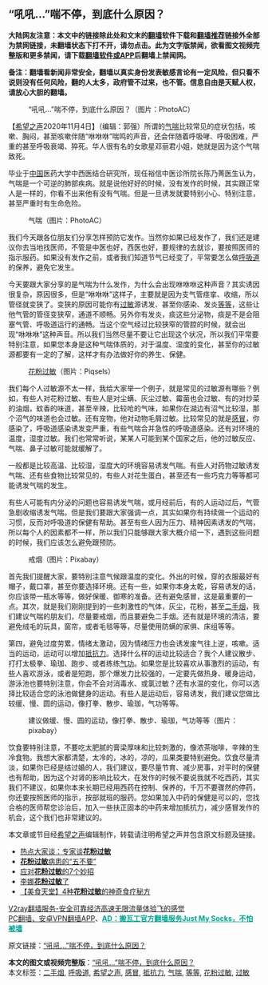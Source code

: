  <h2>“吼吼...”喘不停，到底什么原因？</h2> <p class="notice"><b>大陆网友注意：本文中的链接除此处和文末的<a href="https://github.com/bannedbook/fanqiang" >翻墙</a>软件下载和<a href="https://github.com/killgcd/justmysocks/blob/master/README.md">翻墙推荐</a>链接外全部为禁网链接，未翻墙状态下打不开，请勿点击。此为文字版禁闻，欲看图文视频完整版和更多禁闻，请下载<a href="https://github.com/bannedbook/fanqiang">翻墙软件或APP</a>后翻墙上禁闻网。</p><p>备注：翻墙看新闻非常安全，翻墙以真实身份发表敏感言论有一定风险，但只看不说则没有任何风险，翻的人太多，政府管不过来，也不管。信息自由是天赋人权，请放心大胆的翻墙。</b></p>  <div class="entry"> <figure><figcaption> “吼吼&#8230;”喘不停，到底什么原因？（图片：PhotoAC）</figcaption></figure> <p>【<span class='wp_keywordlink_affiliate'><a href="https://www.soundofhope.org" title="希望之声" target="_blank">希望之声</a></span>2020年11月4日】（编辑：郭强）所谓的<a href="https://www.bannedbook.org/bnews/tag/%E6%B0%94%E5%96%98/" class="st_tag internal_tag" rel="tag" title="标签 气喘 下的日志">气喘</a>比较常见的症状包括，咳嗽、胸闷，甚至咳嗽伴随“咻咻咻”喘鸣的声音，还会伴随着呼吸哮、呼吸困难，严重的甚至呼吸衰竭、猝死。华人很有名的女歌星邓丽君小姐，她就是因为这个气喘致死。</p> <p>毕业于<span class='wp_keywordlink_affiliate'><a href="https://www.bannedbook.org/" title="中国" target="_blank">中国</a></span>医药大学中西医结合研究所，现任裕信中医诊所院长陈乃菁医生认为，气喘是一个可逆的肺部疾病。就是说他好好的时候，没有发作的时候，其实跟正常人是一样的，你看不出来他有没有气喘。但是一旦诱发就要特别小心、特别注意，甚至严重时有生命危险。</p> <figure><figcaption>气喘（图片：PhotoAC）</figcaption></figure> <p>我们今天跟各位朋友们分享怎样预防它发作。当然你如果已经发作了，我们还是建议你去当地找医师，不管是中医也好，西医也好，要规律的去就诊，要按照医师的指示服药。如果没有发作之前，或者我们知道节气已经变了，平常要怎么做<a href="https://www.bannedbook.org/bnews/tag/%E5%91%BC%E5%90%B8%E9%81%93/" class="st_tag internal_tag" rel="tag" title="标签 呼吸道 下的日志">呼吸道</a>的保养，避免它发生。</p>  <p>今天要跟大家分享的是气喘为什么发作，为什么会出现咻咻咻这种声音？其实诱因很复杂，原因很多，但是“咻咻咻”这样子，主要就是因为支气管痉挛、收缩，所以管径就变狭了。变狭的原因可能你有<a href="https://www.bannedbook.org/bnews/tag/%E8%BF%87%E6%95%8F/" class="st_tag internal_tag" rel="tag" title="标签 过敏 下的日志">过敏</a>源诱发、甚至你感染、发炎<a href="https://www.bannedbook.org/bnews/tag/%E7%AD%89%E7%AD%89/" class="st_tag internal_tag" rel="tag" title="标签 等等 下的日志">等等</a>，这些让他气管的管径变狭窄，通道不顺畅。另外你有发炎，痰这些分泌物，痰是不是会阻塞气管、呼吸道运行的通畅。当这个空气经过比较狭窄的管腔的时候，就会出现“咻咻咻”这种声音。所以我们当然尽量不要让它出现这个状况，所以我们平常要特别注意，如果您本身是这种气喘体质的，对于温度、湿度的变化，甚至你的过敏源都要有一定的了解，这样才有办法做好你的养生、保健。</p> <figure><figcaption><a href="https://www.bannedbook.org/bnews/tag/%E8%8A%B1%E7%B2%89%E8%BF%87%E6%95%8F/" class="st_tag internal_tag" rel="tag" title="标签 花粉过敏 下的日志">花粉过敏</a>（图片：Piqsels）</figcaption></figure> <p>我们每个人过敏源不太一样，我给大家举一个例子，就是常见的过敏源有哪些？例如，有些人对花粉过敏、有些人是对尘螨、灰尘过敏、霉菌也会过敏、有的对炒菜的油烟，蚊香的味道，甚至辛辣，比较呛的气味，如果你在湖边有沼气比较湿，那个沼气的味道也会过敏。还有宠物，他对动物毛屑过敏。比较常见的就是<a href="https://www.bannedbook.org/bnews/tag/%E6%84%9F%E5%86%92/" class="st_tag internal_tag" rel="tag" title="标签 感冒 下的日志">感冒</a>，你感染了，呼吸道感染诱发变严重，有些气喘合并急性的呼吸道感染。还有对环境的温度，湿度过敏。我们也常常听说，某某人可能到某个国家之后，他的过敏反应、气喘、鼻子过敏可能就缓解了。</p> <p>一般都是比较高温、比较湿，湿度大的环境容易诱发气喘。有些人对药物过敏诱发气喘、还有些食物比较常见的，有些人对花生蛋白，甚至还有一些巧克力等等都可能诱发气喘的发生。</p>  <p>有些人可能有内分泌的问题也容易诱发气喘，或月经前后，有的人运动过后，气管急剧收缩诱发气喘。但是我们要跟大家强调一点，其实如果你有持续做一个运动的习惯，反而对呼吸道的保健有帮助。甚至有些人因为压力、精神因素诱发的气喘，所以每个人的因素都不一样，所以我们只能够跟大家大概介绍一下，遇到这些问题的时候，我们应该怎么避免跟预防。</p> <figure><figcaption>戒烟（图片：Pixabay）</figcaption></figure> <p>首先我们提醒大家，要特别注意气候跟温度的变化。外出的时候，穿的衣服最好有帽子，戴口罩，甚至你要选择环境。还有一些，如果你本身太乾，容易诱发的话，你应该带一瓶水等等，做好保暖、御寒的准备。还有避免感冒，这是最重要的一点。其次，就是我们刚刚提到的一些刺激性的气体，灰尘，花粉，甚至<a href="https://www.bannedbook.org/bnews/tag/%E4%BA%8C%E6%89%8B%E7%83%9F/" class="st_tag internal_tag" rel="tag" title="标签 二手烟 下的日志">二手烟</a>，我们建议气喘的朋友们，尽量要戒烟，而且要避免二手烟。还有就是环境的清洁，要避免绒毛的玩具，窗帘，或者毛毯等等，尽量使用防螨的家俱、床组等等。</p> <p>第四，避免过度劳累，情绪太激动，因为情绪压力也会诱发废气往上逆，咳嗽。适当的运动，运动可以增加<a href="https://www.bannedbook.org/bnews/tag/%E6%8A%B5%E6%8A%97%E5%8A%9B/" class="st_tag internal_tag" rel="tag" title="标签 抵抗力 下的日志">抵抗力</a>。选择什么样的运动比较适合？我个人建议散步、打打太极拳、瑜珈、跑步、或者练练<span class='wp_keywordlink'><a href="https://www.qi-gong.me/" title="气功修炼网" target="_blank">气功</a></span>。如果您是比较喜欢从事激烈的运动，有些人喜欢游泳，或者是短跑，那个爆发力比较强的，一定要先做热身、暖身运动，游泳池也要特别注意，你会不会对消毒水、或氯过敏？还有水温的变化，你可以选择比较适合您的泳池做健身的运动。有些人是运动后，容易诱发，我们建议您做比较缓、慢、圆的运动，像打拳、散步、瑜珈，气功等等。</p>  <figure><figcaption>建议做缓、慢、圆的运动，像打拳、散步、瑜珈，气功等等（图片：pixabay）</figcaption></figure> <p>饮食要特别注意，不要吃太肥腻的膏梁厚味和比较刺激的，像浓茶咖啡，辛辣的生冷食物。我想大家都清楚，太冷的，冰的，凉的，瓜果类要特别避免。饮食尽量清淡，如果你已经是结过婚的人，我们建议，要尽量节育、减少房事，对平时的保健也有帮助，因为这个对肾的影响比较大，在发作的时候不要说我就不吃西药，其实我们不建议，如果你本来长期已经用西药在控制、保养的，千万不要骤然的停药，你还要按照医师的指示，按部就班的服药。您如果加入中药的保健是可以的，您找合格的医师帮您诊治后，加入一些扶正固本的中药来增加抵抗力，减少感冒发作的机会，这个我们也非常建议的。</p> <p>本文章或节目经<a href="https://www.bannedbook.org/bnews/tag/%e5%b8%8c%e6%9c%9b%e4%b9%8b%e5%a3%b0/" class="st_tag internal_tag" rel="tag" title="标签 希望之声 下的日志">希望之声</a>编辑制作，转载请注明希望之声并包含原文标题及链接。</p> <ul class='op-related-articles' title='相关阅读'> <li><a href='https://www.bannedbook.org/bnews/cnnews/20180413/927652.html' target='_blank'>热点大家谈：专家谈<b>花粉过敏</b></a></li> <li><a href='https://www.bannedbook.org/bnews/cnnews/20170331/738760.html' target='_blank'><b>花粉过敏</b>病患的“五不要”</a></li> <li><a href='https://www.bannedbook.org/bnews/lifebaike/20170325/736034.html' target='_blank'>应对<b>花粉过敏</b>的7个妙招</a></li> <li><a href='https://www.bannedbook.org/bnews/ssgc/20140115/691352.html' target='_blank'>李娜<b>花粉过敏</b>了</a></li> <li><a href='https://www.bannedbook.org/bnews/health/20160429/528752.html' target='_blank'>【美食天堂】4种<b>花粉过敏</b>的神奇食疗秘方</a></li> </ul> <p class="texttj"> <a href="https://www.bannedbook.org/forum23/topic22702.html" target="_blank">V2ray翻墙服务-安全可靠经济高速无限流量体验飞的感觉</a><br/> <a href="https://github.com/bannedbook/fanqiang/wiki/%E7%A6%81%E9%97%BB%E7%BD%91%E5%AE%89%E5%8D%93%E7%BF%BB%E5%A2%99%E6%96%B0%E9%97%BBAPP" target="_blank">PC翻墙、安卓VPN翻墙APP</a>、<span onclick="window.open('https://github.com/killgcd/justmysocks/blob/master/README.md')" style="font-weight:bold;color:#00A191;cursor:pointer;text-decoration:underline;outline:none">AD：搬瓦工官方翻墙服务Just My Socks，不怕被墙</span></p><p>原文链接：<a class="src_link"  href="https://www.soundofhope.org/post/387508" target="_blank">“吼吼&#8230;”喘不停，到底什么原因？</a></p> <a name='sharetosocial'></a>       <div><b>本文的图文或视频完整版</b>：<a href='https://www.bannedbook.org/bnews/comments/20201105/1426213.html'>“吼吼&#8230;”喘不停，到底什么原因？</a></div>  </div><!--END ENTRY--> <div class="postfooter"> <div>本文标签：<a href="https://www.bannedbook.org/bnews/tag/%E4%BA%8C%E6%89%8B%E7%83%9F/" rel="tag">二手烟</a>, <a href="https://www.bannedbook.org/bnews/tag/%E5%91%BC%E5%90%B8%E9%81%93/" rel="tag">呼吸道</a>, <a href="https://www.bannedbook.org/bnews/tag/%e5%b8%8c%e6%9c%9b%e4%b9%8b%e5%a3%b0/" rel="tag">希望之声</a>, <a href="https://www.bannedbook.org/bnews/tag/%E6%84%9F%E5%86%92/" rel="tag">感冒</a>, <a href="https://www.bannedbook.org/bnews/tag/%E6%8A%B5%E6%8A%97%E5%8A%9B/" rel="tag">抵抗力</a>, <a href="https://www.bannedbook.org/bnews/tag/%E6%B0%94%E5%96%98/" rel="tag">气喘</a>, <a href="https://www.bannedbook.org/bnews/tag/%E7%AD%89%E7%AD%89/" rel="tag">等等</a>, <a href="https://www.bannedbook.org/bnews/tag/%E8%8A%B1%E7%B2%89%E8%BF%87%E6%95%8F/" rel="tag">花粉过敏</a>, <a href="https://www.bannedbook.org/bnews/tag/%E8%BF%87%E6%95%8F/" rel="tag">过敏</a></div>  </div><!--END POSTFOOTER--> 